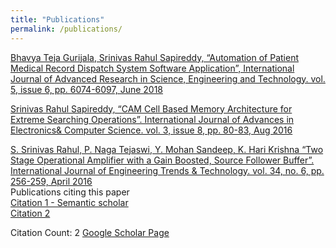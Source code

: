 ```yaml
---
title: "Publications"
permalink: /publications/
---
```


[ Bhavya Teja Gurijala, Srinivas Rahul Sapireddy, “Automation of Patient Medical Record Dispatch System Software Application”, International Journal of Advanced Research in Science, Engineering and Technology. vol. 5, issue 6, pp. 6074-6097, June 2018](http://www.ijarset.com/upload/2018/june/11-IJARSET-_rahul-modified.pdf)

[ Srinivas Rahul Sapireddy, “CAM Cell Based Memory Architecture for Extreme Searching Operations”. International Journal of Advances in Electronics& Computer Science. vol. 3, issue 8, pp. 80-83, Aug 2016 ](http://www.iraj.in/journal/journal_file/journal_pdf/12-284-147394117580-83.pdf)

[ S. Srinivas Rahul, P. Naga Tejaswi, Y. Mohan Sandeep, K. Hari Krishna “Two Stage Operational Amplifier with a Gain Boosted, Source Follower Buffer”. International Journal of Engineering Trends & Technology. vol. 34, no. 6, pp. 256-259, April 2016 ](https://pdfs.semanticscholar.org/6e0b/b2acc41e163e3f85790571e20367a450b5cb.pdf)<br>
Publications citing this paper<br>
[ Citation 1 - Semantic scholar ](https://www.semanticscholar.org/paper/Two-Stage-Operational-Amplifier-with-a-Gain-Source-Rahul-Tejaswi/6e0bb2acc41e163e3f85790571e20367a450b5cb#citing-papers)<br>
[ Citation 2 ](http://e-jurnal.pnl.ac.id/index.php/JSTR/article/view/1474/1217)


Citation Count: 2
[ Google Scholar Page ](https://scholar.google.com/citations?user=08fgpdIAAAAJ&hl=en)
